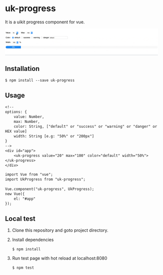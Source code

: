 # uk-progress

It is a uikit progress component for vue.

![uk-progress](uk-progress.gif)

## Installation

```
$ npm install --save uk-progress
```

## Usage

```
<!--
options: {
    value: Number,
    max: Number,
    color: String, ["default" or "success" or "warning" or "danger" or HEX value]
    width: String [e.g: "50%" or "200px"]
}
-->
<div id="app">
    <uk-progress value="20" max="100" color="default" width="50%"></uk-progress>
</div>
```

```
import Vue from "vue";
import UkProgress from "uk-progress";

Vue.component("uk-progress", UkProgress);
new Vue({
    el: "#app"
});
```

## Local test

1. Clone this repository and goto project directory.

2. Install dependencies

    ```
    $ npm install
    ```

3. Run test page with hot reload at localhost:8080

    ```
    $ npm test
    ```
